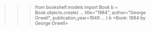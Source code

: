 >>> from bookshelf.models import Book
>>> b = Book.objects.create(
...     title="1984", author="George Orwell", publication_year=1949
... )
>>> b
<Book: 1984 by George Orwell>
